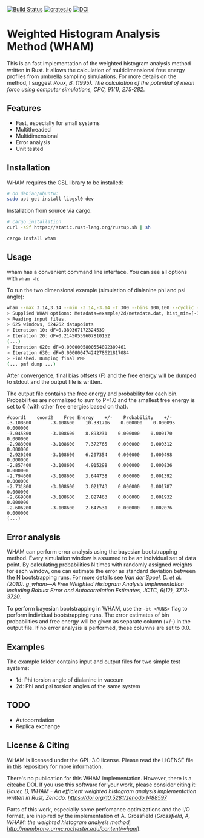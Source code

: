 [![Build Status](https://travis-ci.com/danijoo/WHAM.svg?branch=master)](https://travis-ci.com/danijoo/WHAM) [![crates.io](https://img.shields.io/badge/crates.io-orange.svg?longCache=true)](https://www.crates.io/crates/wham) [![DOI](https://zenodo.org/badge/DOI/10.5281/zenodo.1488598.svg)](https://doi.org/10.5281/zenodo.1488598)



Weighted Histogram Analysis Method (WHAM)
===
This is an fast implementation of the weighted histogram analysis method
written in Rust. It allows the calculation of multidimensional free energy profiles
from umbrella sampling simulations. For more details on the method, I suggest *Roux, B.
(1995). The calculation of the potential of mean force using computer simulations, CPC, 91(1), 275-282.*

Features
---
- Fast, especially for small systems
- Multithreaded
- Multidimensional
- Error analysis
- Unit tested

Installation
---
WHAM requires the GSL library to be installed: 
```bash
# on debian/ubuntu:
sudo apt-get install libgsl0-dev
```

Installation from source via cargo:
```bash
# cargo installation
curl -sSf https://static.rust-lang.org/rustup.sh | sh

cargo install wham
```

Usage
---
wham has a convenient command line interface. You can see all options with
```wham -h```:

To run the two dimensional example (simulation of dialanine phi and psi angle):
```bash
wham --max 3.14,3.14 --min -3.14,-3.14 -T 300 --bins 100,100 --cyclic -f example/2d/metadata.dat       
> Supplied WHAM options: Metadata=example/2d/metadata.dat, hist_min=[-3.14, -3.14], hist_max=[3.14, 3.14], bins=[100, 100] verbose=false, tolerance=0.000001, iterations=100000, temperature=300, cyclic=true
> Reading input files.
> 625 windows, 624262 datapoints
> Iteration 10: dF=0.389367172324539
> Iteration 20: dF=0.21450559607810152
(...)
> Iteration 620: dF=0.0000005800554892309461
> Iteration 630: dF=0.00000047424278621817084
> Finished. Dumping final PMF
(... pmf dump ...)

```
After convergence, final bias offsets (F) and the free energy will be dumped to stdout and the output file is written.


The output file contains the free energy and probability for each bin. Probabilities are normalized to sum to P=1.0 and
the smallest free energy is set to 0 (with other free energies based on that).
```
#coord1    coord2    Free Energy    +/-    Probability    +/-
-3.108600    	-3.108600    10.331716    0.000000    0.000095    0.000000
-3.045800    	-3.108600    8.893231    0.000000    0.000170    0.000000
-2.983000    	-3.108600    7.372765    0.000000    0.000312    0.000000
-2.920200    	-3.108600    6.207354    0.000000    0.000498    0.000000
-2.857400    	-3.108600    4.915298    0.000000    0.000836    0.000000
-2.794600    	-3.108600    3.644738    0.000000    0.001392    0.000000
-2.731800    	-3.108600    3.021743    0.000000    0.001787    0.000000
-2.669000    	-3.108600    2.827463    0.000000    0.001932    0.000000
-2.606200    	-3.108600    2.647531    0.000000    0.002076    0.000000
(...)
```

Error analysis
---
WHAM can perform error analysis using the bayesian bootstrapping method. Every simulation window is assumed to be an
individual set of data point. By calculating probabilities N times with randomly assigned weights for each window,
one can estimate the error as standard deviation between the N bootstrapping runs. For more details see
*Van der Spoel, D. et al. (2010). g_wham—A Free Weighted Histogram Analysis Implementation Including Robust Error and
Autocorrelation Estimates, JCTC, 6(12), 3713-3720*.

To perform bayesian bootstrapping in WHAM, use the ```-bt <RUNS>``` flag to perform <RUNS> individual bootstrapping
runs. The error estimates of bin probabilities and free energy will be given as separate column (+/-) in the output file.
If no error analysis is performed, these columns are set to 0.0.

Examples
---
The example folder contains input and output files for two simple test systems:

- 1d: Phi torsion angle of dialanine in vaccum
- 2d: Phi and psi torsion angles of the same system


TODO
---
- Autocorrelation
- Replica exchange

License & Citing
---
WHAM is licensed under the GPL-3.0 license. Please read the LICENSE file in this
repository for more information.

There's no publication for this WHAM implementation. However, there is a citeabe DOI. If you use this software for your work, please consider citing it: *Bauer, D, WHAM - An efficient weighted histogram analysis implementation written in Rust, Zenodo.  https://doi.org/10.5281/zenodo.1488597*

Parts of this work, especially some perfomance optimizations and the I/O format, are inspired by the
implementation of A. Grossfield (*Grossfield, A, WHAM: the weighted histogram analysis method, http://membrane.urmc.rochester.edu/content/wham*).
